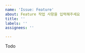 ```yaml
---
name: 'Issue: Feature'
about: Feature 작업 사항을 입력해주세요
title: ''
labels: ''
assignees: ''

---
```


Todo
